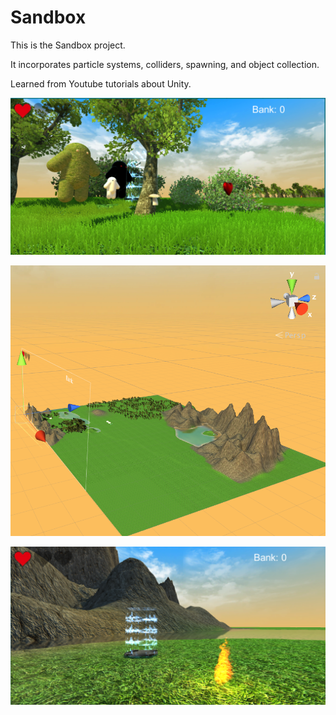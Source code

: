 # Sandbox

This is the Sandbox project. 

It incorporates particle systems, colliders, spawning, and object collection.

Learned from Youtube tutorials about Unity.

![Screenshot_2017-12-10_16.46.20.png](https://github.com/MSkall/UnityGames/blob/master/Sandbox/Screenshot%202017-12-10%2016.46.20.png)

![Screenshot_2017-12-10_16.46.38.png](https://github.com/MSkall/UnityGames/blob/master/Sandbox/Screenshot%202017-12-10%2016.46.38.png)

![Screenshot_2017-12-10_16.45.45.png](https://github.com/MSkall/UnityGames/blob/master/Sandbox/Screenshot%202017-12-10%2016.45.45.png?raw=true)
